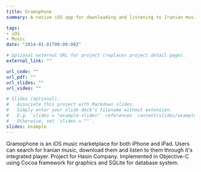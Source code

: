 ```yaml
---
title: Gramophone
summary: A native iOS app for downloading and listening to Iranian music.

tags:
- iOS
- Music
date: "2014-01-01T00:00:00Z"

# Optional external URL for project (replaces project detail page).
external_link: ""

url_code: ""
url_pdf: ""
url_slides: ""
url_video: ""

# Slides (optional).
#   Associate this project with Markdown slides.
#   Simply enter your slide deck's filename without extension.
#   E.g. `slides = "example-slides"` references `content/slides/example-slides.md`.
#   Otherwise, set `slides = ""`.
slides: example
---
```


Gramophone is an iOS music marketplace for both iPhone and iPad. Users can search for Iranian music, download them and listen to them through it's integrated player. Project for Hasin Company. Implemented in Objective-C using Cocoa framework for graphics and SQLite for database system.